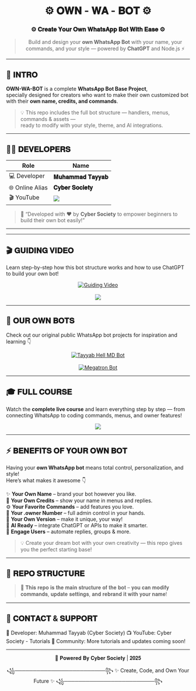 <div align="center">

# ⚙️ 𝐎𝐖𝐍 - 𝐖𝐀 - 𝐁𝐎𝐓 ⚙️ 
### ⚙️ 𝐂𝐫𝐞𝐚𝐭𝐞 𝐘𝐨𝐮𝐫 𝐎𝐰𝐧 𝐖𝐡𝐚𝐭𝐬𝐀𝐩𝐩 𝐁𝐨𝐭 𝐖𝐢𝐭𝐡 𝐄𝐚𝐬𝐞 ⚙️  

> Build and design your **own WhatsApp Bot** with your name, your commands, and your style — powered by **ChatGPT** and Node.js ⚡  

</div>

---

## 🧠 𝐈𝐍𝐓𝐑𝐎
**OWN-WA-BOT** is a complete **WhatsApp Bot Base Project**,  
specially designed for creators who want to make their own customized bot  
with their **own name, credits, and commands**.

> 💡 This repo includes the full bot structure — handlers, menus, commands & assets —  
> ready to modify with your style, theme, and AI integrations.

---

## 👨‍💻 𝐃𝐄𝐕𝐄𝐋𝐎𝐏𝐄𝐑𝐒

| Role | Name |
|------|------|
| 💻 Developer | **𝐌𝐮𝐡𝐚𝐦𝐦𝐚𝐝 𝐓𝐚𝐲𝐲𝐚𝐛** |
| 🌐 Online Alias | **𝐂𝐲𝐛𝐞𝐫 𝐒𝐨𝐜𝐢𝐞𝐭𝐲** |
| 🎬 YouTube | <a href="https://www.youtube.com/@CyberSociety-T"><img src="https://img.shields.io/badge/Subscribe-YouTube-red?style=for-the-badge&logo=youtube"></a> |

> 💬 “Developed with ❤️ by **Cyber Society** to empower beginners to build their own bot easily!”

---

---

## 🎬 𝐆𝐔𝐈𝐃𝐈𝐍𝐆 𝐕𝐈𝐃𝐄𝐎

Learn step-by-step how this bot structure works and how to use ChatGPT to build your own bot!

<div align="center">
  <a href="https://youtu.be/4EK99IE4lTE?si=KfLve59QudoP5Q9f">
    <img src="https://img.shields.io/badge/▶️ Watch%20on%20YouTube-red?style=for-the-badge&logo=youtube" alt="Guiding Video">
  </a>
  <br><br>
  <a href="https://www.youtube.com/@CyberSociety-T">
    <img src="https://img.shields.io/badge/Visit%20Channel-𝐂𝐲𝐛𝐞𝐫%20𝐒𝐨𝐜𝐢𝐞𝐭𝐲-blueviolet?style=for-the-badge&logo=youtube">
  </a>
</div>

---

## 🤖 𝐎𝐔𝐑 𝐎𝐖𝐍 𝐁𝐎𝐓𝐒

Check out our original public WhatsApp bot projects for inspiration and learning 👇  

<div align="center">

<a href="https://github.com/TAYYAB-Exploits/TAYYAB-HellBot">
  <img src="https://img.shields.io/badge/🔥%20TAYYAB%20HELL--MD%20Bot-black?style=for-the-badge&logo=github" alt="Tayyab Hell MD Bot">
</a>  
<br><br>
<a href="https://github.com/TAYYAB-Exploits/MEGATRON_BUG_BOT_BY_TAYYAB">
  <img src="https://img.shields.io/badge/🤖%20MEGATRON%20Bot-darkred?style=for-the-badge&logo=github" alt="Megatron Bot">
</a>

</div>

---

## 🎓 𝐅𝐔𝐋𝐋 𝐂𝐎𝐔𝐑𝐒𝐄

Watch the **complete live course** and learn everything step by step — from connecting WhatsApp to coding commands, menus, and owner features!

<div align="center">
  <a href="https://youtu.be/4EK99IE4lTE?si=KfLve59QudoP5Q9f">
    <img src="https://img.shields.io/badge/🎥%20Watch%20Full%20Course%20on%20YouTube-blue?style=for-the-badge&logo=youtube">
  </a>
</div>

---

## ⚡ 𝐁𝐄𝐍𝐄𝐅𝐈𝐓𝐒 𝐎𝐅 𝐘𝐎𝐔𝐑 𝐎𝐖𝐍 𝐁𝐎𝐓

Having your **own WhatsApp bot** means total control, personalization, and style!  
Here’s what makes it awesome 👇  

✨ **Your Own Name** – brand your bot however you like.  
💬 **Your Own Credits** – show your name in menus and replies.  
⚙️ **Your Favorite Commands** – add features you love.  
👑 **Your .owner Number** – full admin control in your hands.  
🚀 **Your Own Version** – make it unique, your way!  
🤖 **AI Ready** – integrate ChatGPT or APIs to make it smarter.  
📲 **Engage Users** – automate replies, groups & more.  

> 💡 Create your dream bot with your own creativity — this repo gives you the perfect starting base!

---

## 🧩 𝐑𝐄𝐏𝐎 𝐒𝐓𝐑𝐔𝐂𝐓𝐔𝐑𝐄
> 🧱 𝐓𝐡𝐢𝐬 𝐫𝐞𝐩𝐨 𝐢𝐬 𝐭𝐡𝐞 𝐦𝐚𝐢𝐧 𝐬𝐭𝐫𝐮𝐜𝐭𝐮𝐫𝐞 𝐨𝐟 𝐭𝐡𝐞 𝐛𝐨𝐭 – 𝐲𝐨𝐮 𝐜𝐚𝐧 𝐦𝐨𝐝𝐢𝐟𝐲 𝐜𝐨𝐦𝐦𝐚𝐧𝐝𝐬, 𝐮𝐩𝐝𝐚𝐭𝐞 𝐬𝐞𝐭𝐭𝐢𝐧𝐠𝐬, 𝐚𝐧𝐝 𝐫𝐞𝐛𝐫𝐚𝐧𝐝 𝐢𝐭 𝐰𝐢𝐭𝐡 𝐲𝐨𝐮𝐫 𝐧𝐚𝐦𝐞!

---

## 💬 𝐂𝐎𝐍𝐓𝐀𝐂𝐓 & 𝐒𝐔𝐏𝐏𝐎𝐑𝐓

📍 Developer: Muhammad Tayyab (Cyber Society)
📺 YouTube: Cyber Society - Tutorials
💬 Community: More tutorials and updates coming soon!


---

<div align="center">🖤 𝐏𝐨𝐰𝐞𝐫𝐞𝐝 𝐁𝐲 𝐂𝐲𝐛𝐞𝐫 𝐒𝐨𝐜𝐢𝐞𝐭𝐲 | 𝟐𝟎𝟐𝟓

꧁─────────────────────────꧂
✨ Create, Code, and Own Your Future ✨
꧁─────────────────────────꧂
